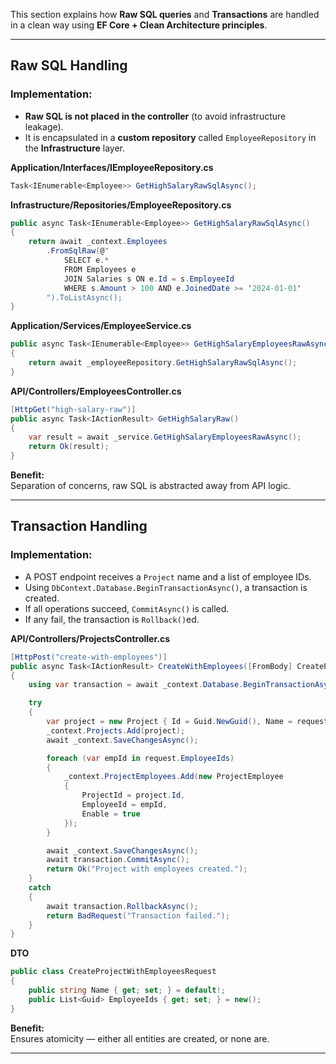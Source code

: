 This section explains how **Raw SQL queries** and **Transactions** are handled in a clean way using **EF Core + Clean Architecture principles**.

---

## Raw SQL Handling

### Implementation:

- **Raw SQL is not placed in the controller** (to avoid infrastructure leakage).
- It is encapsulated in a **custom repository** called `EmployeeRepository` in the **Infrastructure** layer.

**Application/Interfaces/IEmployeeRepository.cs**
```csharp
Task<IEnumerable<Employee>> GetHighSalaryRawSqlAsync();
```

**Infrastructure/Repositories/EmployeeRepository.cs**
```csharp
public async Task<IEnumerable<Employee>> GetHighSalaryRawSqlAsync()
{
    return await _context.Employees
        .FromSqlRaw(@"
            SELECT e.*
            FROM Employees e
            JOIN Salaries s ON e.Id = s.EmployeeId
            WHERE s.Amount > 100 AND e.JoinedDate >= '2024-01-01'
        ").ToListAsync();
}
```

**Application/Services/EmployeeService.cs**
```csharp
public async Task<IEnumerable<Employee>> GetHighSalaryEmployeesRawAsync()
{
    return await _employeeRepository.GetHighSalaryRawSqlAsync();
}
```

**API/Controllers/EmployeesController.cs**
```csharp
[HttpGet("high-salary-raw")]
public async Task<IActionResult> GetHighSalaryRaw()
{
    var result = await _service.GetHighSalaryEmployeesRawAsync();
    return Ok(result);
}
```

**Benefit:**  
Separation of concerns, raw SQL is abstracted away from API logic.

---

## Transaction Handling

### Implementation:

- A POST endpoint receives a `Project` name and a list of employee IDs.
- Using `DbContext.Database.BeginTransactionAsync()`, a transaction is created.
- If all operations succeed, `CommitAsync()` is called.
- If any fail, the transaction is `Rollback()`ed.

**API/Controllers/ProjectsController.cs**
```csharp
[HttpPost("create-with-employees")]
public async Task<IActionResult> CreateWithEmployees([FromBody] CreateProjectWithEmployeesRequest request)
{
    using var transaction = await _context.Database.BeginTransactionAsync();

    try
    {
        var project = new Project { Id = Guid.NewGuid(), Name = request.Name };
        _context.Projects.Add(project);
        await _context.SaveChangesAsync();

        foreach (var empId in request.EmployeeIds)
        {
            _context.ProjectEmployees.Add(new ProjectEmployee
            {
                ProjectId = project.Id,
                EmployeeId = empId,
                Enable = true
            });
        }

        await _context.SaveChangesAsync();
        await transaction.CommitAsync();
        return Ok("Project with employees created.");
    }
    catch
    {
        await transaction.RollbackAsync();
        return BadRequest("Transaction failed.");
    }
}
```

**DTO**
```csharp
public class CreateProjectWithEmployeesRequest
{
    public string Name { get; set; } = default!;
    public List<Guid> EmployeeIds { get; set; } = new();
}
```

**Benefit:**  
Ensures atomicity — either all entities are created, or none are.

---